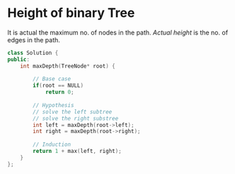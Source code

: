 # Height of binary Tree

It is actual the maximum no. of nodes in the path. *Actual height* is 
the no. of edges in the path.

```cpp
class Solution {
public:
    int maxDepth(TreeNode* root) {
        
        // Base case
        if(root == NULL)
            return 0;
        
        // Hypothesis 
        // solve the left subtree
        // solve the right substree
        int left = maxDepth(root->left);
        int right = maxDepth(root->right);
        
        // Induction
        return 1 + max(left, right);
    }
};
```
